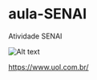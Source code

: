 # aula-SENAI
Atividade SENAI

![Alt text](https://encrypted-tbn0.gstatic.com/images?q=tbn:ANd9GcQR4WLuaYoLKyjxBKPoTkaqm4A5oLY4j00T3w&s)

https://www.uol.com.br/

